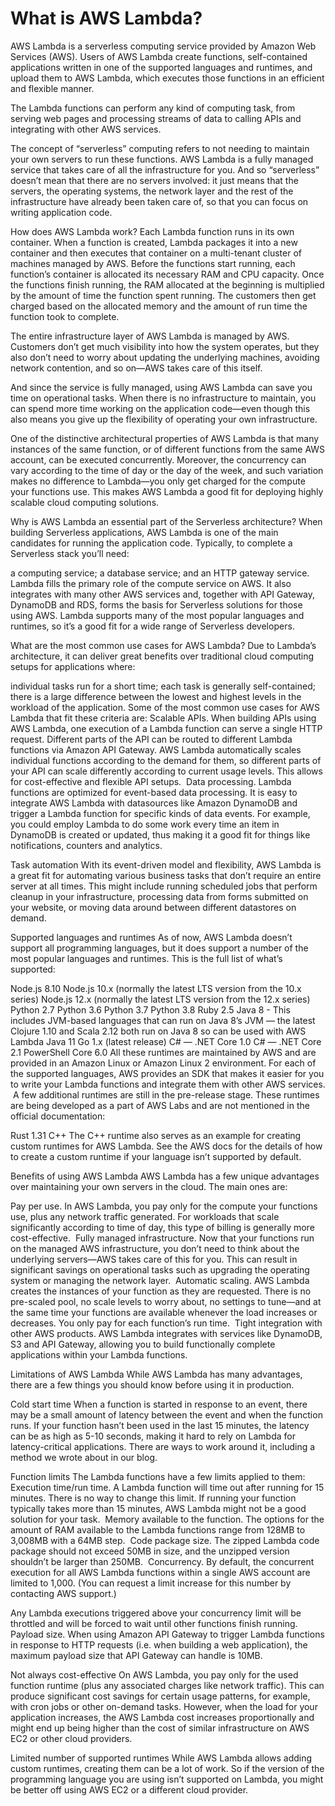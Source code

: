 # What is AWS Lambda?
AWS Lambda is a serverless computing service provided by Amazon Web Services (AWS). Users of AWS Lambda create functions, self-contained applications written in one of the supported languages and runtimes, and upload them to AWS Lambda, which executes those functions in an efficient and flexible manner.

The Lambda functions can perform any kind of computing task, from serving web pages and processing streams of data to calling APIs and integrating with other AWS services.

The concept of “serverless” computing refers to not needing to maintain your own servers to run these functions. AWS Lambda is a fully managed service that takes care of all the infrastructure for you. And so “serverless” doesn’t mean that there are no servers involved: it just means that the servers, the operating systems, the network layer and the rest of the infrastructure have already been taken care of, so that you can focus on writing application code.

How does AWS Lambda work?
Each Lambda function runs in its own container. When a function is created, Lambda packages it into a new container and then executes that container on a multi-tenant cluster of machines managed by AWS. Before the functions start running, each function’s container is allocated its necessary RAM and CPU capacity. Once the functions finish running, the RAM allocated at the beginning is multiplied by the amount of time the function spent running. The customers then get charged based on the allocated memory and the amount of run time the function took to complete.

The entire infrastructure layer of AWS Lambda is managed by AWS. Customers don’t get much visibility into how the system operates, but they also don’t need to worry about updating the underlying machines, avoiding network contention, and so on—AWS takes care of this itself.

And since the service is fully managed, using AWS Lambda can save you time on operational tasks. When there is no infrastructure to maintain, you can spend more time working on the application code—even though this also means you give up the flexibility of operating your own infrastructure.

One of the distinctive architectural properties of AWS Lambda is that many instances of the same function, or of different functions from the same AWS account, can be executed concurrently. Moreover, the concurrency can vary according to the time of day or the day of the week, and such variation makes no difference to Lambda—you only get charged for the compute your functions use. This makes AWS Lambda a good fit for deploying highly scalable cloud computing solutions.

Why is AWS Lambda an essential part of the Serverless architecture?
When building Serverless applications, AWS Lambda is one of the main candidates for running the application code. Typically, to complete a Serverless stack you’ll need:

a computing service;
a database service; and
an HTTP gateway service.
Lambda fills the primary role of the compute service on AWS. It also integrates with many other AWS services and, together with API Gateway, DynamoDB and RDS, forms the basis for Serverless solutions for those using AWS. Lambda supports many of the most popular languages and runtimes, so it’s a good fit for a wide range of Serverless developers.

What are the most common use cases for AWS Lambda?
Due to Lambda’s architecture, it can deliver great benefits over traditional cloud computing setups for applications where:

individual tasks run for a short time;
each task is generally self-contained;
there is a large difference between the lowest and highest levels in the workload of the application.
Some of the most common use cases for AWS Lambda that fit these criteria are:
Scalable APIs. When building APIs using AWS Lambda, one execution of a Lambda function can serve a single HTTP request. Different parts of the API can be routed to different Lambda functions via Amazon API Gateway. AWS Lambda automatically scales individual functions according to the demand for them, so different parts of your API can scale differently according to current usage levels. This allows for cost-effective and flexible API setups.
‍
Data processing. Lambda functions are optimized for event-based data processing. It is easy to integrate AWS Lambda with datasources like Amazon DynamoDB and trigger a Lambda function for specific kinds of data events. For example, you could employ Lambda to do some work every time an item in DynamoDB is created or updated, thus making it a good fit for things like notifications, counters and analytics.

Task automation
With its event-driven model and flexibility, AWS Lambda is a great fit for automating various business tasks that don’t require an entire server at all times. This might include running scheduled jobs that perform cleanup in your infrastructure, processing data from forms submitted on your website, or moving data around between different datastores on demand.

Supported languages and runtimes
As of now, AWS Lambda doesn’t support all programming languages, but it does support a number of the most popular languages and runtimes. This is the full list of what’s supported:

Node.js 8.10
Node.js 10.x (normally the latest LTS version from the 10.x series)
Node.js 12.x (normally the latest LTS version from the 12.x series)
Python 2.7
Python 3.6
Python 3.7
Python 3.8
Ruby 2.5
Java 8 - This includes JVM-based languages that can run on Java 8’s JVM — the latest Clojure 1.10 and Scala 2.12 both run on Java 8 so can be used with AWS Lambda
Java 11
Go 1.x (latest release)
C# — .NET Core 1.0
C# — .NET Core 2.1
PowerShell Core 6.0
All these runtimes are maintained by AWS and are provided in an Amazon Linux or Amazon Linux 2 environment. For each of the supported languages, AWS provides an SDK that makes it easier for you to write your Lambda functions and integrate them with other AWS services.
‍
A few additional runtimes are still in the pre-release stage. These runtimes are being developed as a part of AWS Labs and are not mentioned in the official documentation:

Rust 1.31
C++
The C++ runtime also serves as an example for creating custom runtimes for AWS Lambda. See the AWS docs for the details of how to create a custom runtime if your language isn’t supported by default.

Benefits of using AWS Lambda
AWS Lambda has a few unique advantages over maintaining your own servers in the cloud. The main ones are:

Pay per use. In AWS Lambda, you pay only for the compute your functions use, plus any network traffic generated. For workloads that scale significantly according to time of day, this type of billing is generally more cost-effective.
‍
Fully managed infrastructure. Now that your functions run on the managed AWS infrastructure, you don’t need to think about the underlying servers—AWS takes care of this for you. This can result in significant savings on operational tasks such as upgrading the operating system or managing the network layer.
‍
Automatic scaling. AWS Lambda creates the instances of your function as they are requested. There is no pre-scaled pool, no scale levels to worry about, no settings to tune—and at the same time your functions are available whenever the load increases or decreases. You only pay for each function’s run time.
‍
Tight integration with other AWS products. AWS Lambda integrates with services like DynamoDB, S3 and API Gateway, allowing you to build functionally complete applications within your Lambda functions.

Limitations of AWS Lambda
While AWS Lambda has many advantages, there are a few things you should know before using it in production.

Cold start time
When a function is started in response to an event, there may be a small amount of latency between the event and when the function runs. If your function hasn’t been used in the last 15 minutes, the latency can be as high as 5-10 seconds, making it hard to rely on Lambda for latency-critical applications. There are ways to work around it, including a method we wrote about in our blog.

Function limits
The Lambda functions have a few limits applied to them:
‍
Execution time/run time. A Lambda function will time out after running for 15 minutes. There is no way to change this limit. If running your function typically takes more than 15 minutes, AWS Lambda might not be a good solution for your task.
‍
Memory available to the function. The options for the amount of RAM available to the Lambda functions range from 128MB to 3,008MB with a 64MB step.
‍
Code package size. The zipped Lambda code package should not exceed 50MB in size, and the unzipped version shouldn’t be larger than 250MB.
‍
Concurrency. By default, the concurrent execution for all AWS Lambda functions within a single AWS account are limited to 1,000. (You can request a limit increase for this number by contacting AWS support.)

Any Lambda executions triggered above your concurrency limit will be throttled and will be forced to wait until other functions finish running.
‍
Payload size. When using Amazon API Gateway to trigger Lambda functions in response to HTTP requests (i.e. when building a web application), the maximum payload size that API Gateway can handle is 10MB.

Not always cost-effective
On AWS Lambda, you pay only for the used function runtime (plus any associated charges like network traffic). This can produce significant cost savings for certain usage patterns, for example, with cron jobs or other on-demand tasks. However, when the load for your application increases, the AWS Lambda cost increases proportionally and might end up being higher than the cost of similar infrastructure on AWS EC2 or other cloud providers.

Limited number of supported runtimes
While AWS Lambda allows adding custom runtimes, creating them can be a lot of work. So if the version of the programming language you are using isn’t supported on Lambda, you might be better off using AWS EC2 or a different cloud provider.